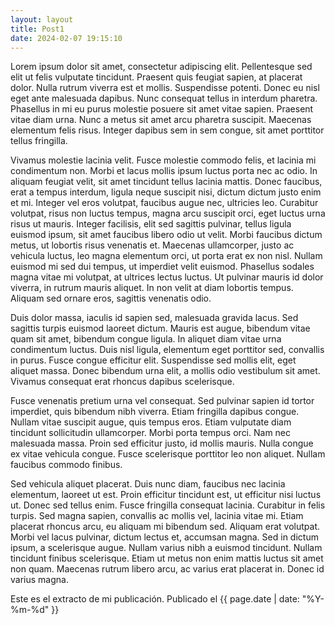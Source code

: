 ```yaml
---
layout: layout
title: Post1
date: 2024-02-07 19:15:10
---
```

<p>
Lorem ipsum dolor sit amet, consectetur adipiscing elit. Pellentesque sed elit ut felis vulputate tincidunt. Praesent quis feugiat sapien, at placerat dolor. Nulla rutrum viverra est et mollis. Suspendisse potenti. Donec eu nisl eget ante malesuada dapibus. Nunc consequat tellus in interdum pharetra. Phasellus in mi eu purus molestie posuere sit amet vitae sapien. Praesent vitae diam urna. Nunc a metus sit amet arcu pharetra suscipit. Maecenas elementum felis risus. Integer dapibus sem in sem congue, sit amet porttitor tellus fringilla.
</p><p>
<!--more-->
Vivamus molestie lacinia velit. Fusce molestie commodo felis, et lacinia mi condimentum non. Morbi et lacus mollis ipsum luctus porta nec ac odio. In aliquam feugiat velit, sit amet tincidunt tellus lacinia mattis. Donec faucibus, erat a tempus interdum, ligula neque suscipit nisi, dictum dictum justo enim et mi. Integer vel eros volutpat, faucibus augue nec, ultricies leo. Curabitur volutpat, risus non luctus tempus, magna arcu suscipit orci, eget luctus urna risus ut mauris. Integer facilisis, elit sed sagittis pulvinar, tellus ligula euismod ipsum, sit amet faucibus libero odio ut velit. Morbi faucibus dictum metus, ut lobortis risus venenatis et. Maecenas ullamcorper, justo ac vehicula luctus, leo magna elementum orci, ut porta erat ex non nisl. Nullam euismod mi sed dui tempus, ut imperdiet velit euismod. Phasellus sodales magna vitae mi volutpat, at ultrices lectus luctus. Ut pulvinar mauris id dolor viverra, in rutrum mauris aliquet. In non velit at diam lobortis tempus. Aliquam sed ornare eros, sagittis venenatis odio.
</p><p>
Duis dolor massa, iaculis id sapien sed, malesuada gravida lacus. Sed sagittis turpis euismod laoreet dictum. Mauris est augue, bibendum vitae quam sit amet, bibendum congue ligula. In aliquet diam vitae urna condimentum luctus. Duis nisl ligula, elementum eget porttitor sed, convallis in purus. Fusce congue efficitur elit. Suspendisse sed mollis elit, eget aliquet massa. Donec bibendum urna elit, a mollis odio vestibulum sit amet. Vivamus consequat erat rhoncus dapibus scelerisque.
</p><p>
Fusce venenatis pretium urna vel consequat. Sed pulvinar sapien id tortor imperdiet, quis bibendum nibh viverra. Etiam fringilla dapibus congue. Nullam vitae suscipit augue, quis tempus eros. Etiam vulputate diam tincidunt sollicitudin ullamcorper. Morbi porta tempus orci. Nam nec malesuada massa. Proin sed efficitur justo, id mollis mauris. Nulla congue ex vitae vehicula congue. Fusce scelerisque porttitor leo non aliquet. Nullam faucibus commodo finibus.
</p><p>
Sed vehicula aliquet placerat. Duis nunc diam, faucibus nec lacinia elementum, laoreet ut est. Proin efficitur tincidunt est, ut efficitur nisi luctus ut. Donec sed tellus enim. Fusce fringilla consequat lacinia. Curabitur in felis turpis. Sed magna sapien, convallis ac mollis vel, lacinia vitae mi. Etiam placerat rhoncus arcu, eu aliquam mi bibendum sed. Aliquam erat volutpat. Morbi vel lacus pulvinar, dictum lectus et, accumsan magna. Sed in dictum ipsum, a scelerisque augue. Nullam varius nibh a euismod tincidunt. Nullam tincidunt finibus scelerisque. Etiam ut metus non enim mattis luctus sit amet non quam. Maecenas rutrum libero arcu, ac varius erat placerat in. Donec id varius magna.
</p>

Este es el extracto de mi publicación. Publicado el {{ page.date | date: "%Y-%m-%d" }}